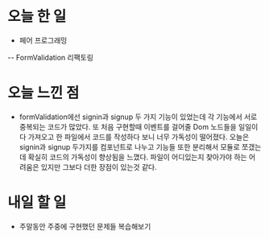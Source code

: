 # 오늘 한 일

- 페어 프로그래밍

-- FormValidation 리팩토링

# 오늘 느낀 점

- formValidation에선 signin과 signup 두 가지 기능이 있었는데 각 기능에서 서로 중복되는 코드가 많았다. 또 처음 구현할때 이벤트를 걸어줄 Dom 노드들을 일일이 다 가져오고 한 파일에서 코드를 작성하다 보니 너무 가독성이 떨어졌다. 오늘은 signin과 signup 두가지를 컴포넌트로 나누고 기능들 또한 분리해서 모듈로 쪼갰는데 확실히 코드의 가독성이 향상됨을 느꼈다. 파일이 어디있는지 찾아가야 하는 어려움은 있지만 그보다 더한 장점이 있는것 같다.

# 내일 할 일

- 주말동안 주중에 구현했던 문제들 복습해보기
